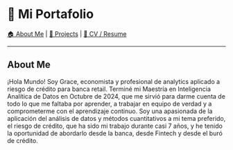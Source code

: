# 🚀 Mi Portafolio

[🏠 About Me](#about-me) | [📂 Projects](#projects) | [📄 CV / Resume](#cv)

---

<div id="about-me">
  <h2>About Me</h2>
  <p>¡Hola Mundo! Soy Grace, economista y profesional de analytics aplicado a riesgo de crédito para banca retail. Terminé mi Maestría en Inteligencia Analítica de Datos en Octubre de 2024, que me sirvió para darme cuenta de todo lo que me faltaba por aprender, a trabajar en equipo de verdad y a comprometerme con el aprendizaje continuo. Soy una apasionada de la aplicación del análisis de datos y métodos cuantitativos a mi tema preferido, el riesgo de crédito, que ha sido mi trabajo durante casi 7 años, y he tenido la oportunidad de abordarlo desde la banca, desde Fintech y desde el buró de crédito.</p>
</div>

<div id="projects" style="display: none;">
  <h2>📂 Projects</h2>

  <h3>🔹 <a href="https://www.datacamp.com/datalab/w/9b26cc20-77c8-42ad-82cc-5e529f813880/edit">
      Project: From Data to Dollars - Predicting Insurance Charges
  </a></h3>

  <p>
      <img src="assets/img/insurance.png" width="60%">
  </p>

  <p align="justify">
    En este proyecto desarrollamos un modelo para predecir los cargos anuales de cobertura en salud. El problema radica en que los pacientes a menudo carecen de visibilidad sobre sus posibles costos médicos, lo que dificulta una adecuada planificación financiera.
  </p>

  <p align="justify">
    Por otro lado, los prestadores de salud también enfrentan desafíos para estimar los costos totales por paciente, lo que limita la capacidad de equilibrar de manera personalizada la medicina preventiva y curativa.
  </p>

  <p align="justify">
    Utilizando <strong>técnicas de regresión</strong> (Regresión Lineal y XGBoost Regressor), analizamos los factores que impactan los costos médicos y desarrollamos un modelo predictivo que proporciona estimaciones precisas tanto para pacientes como para prestadores de salud.
  </p>

  <h4>🎯 Impacto:</h4>
  <ul>
    <li>✅ Mejor planificación financiera para los pacientes.</li>
    <li>✅ Mayor precisión en la estimación de costos anuales y mensuales.</li>
    <li>✅ Optimización en la toma de decisiones para los prestadores de salud.</li>
  </ul>

  <h3>🔹 <a href="https://github.com/tuusuario/proyecto2">Proyecto 2</a></h3>

</div>


<div id="cv" style="display: none;">
  <h2>📄 CV / Resume</h2>
  <p>📌 <a [Descargar mi CV en PDF](assets/Grace_González_Resume_ESP.pdf)</a></p>
</div>

<script>
  // Captura los clics en los enlaces y muestra la sección correspondiente
  document.querySelectorAll("a").forEach(link => {
    link.addEventListener("click", function(event) {
      if (this.getAttribute("href").startsWith("#")) {
        event.preventDefault();
        let sections = document.querySelectorAll("div[id]");
        sections.forEach(section => section.style.display = "none");
        let target = document.querySelector(this.getAttribute("href"));
        if (target) target.style.display = "block";
      }
    });
  });
</script>
